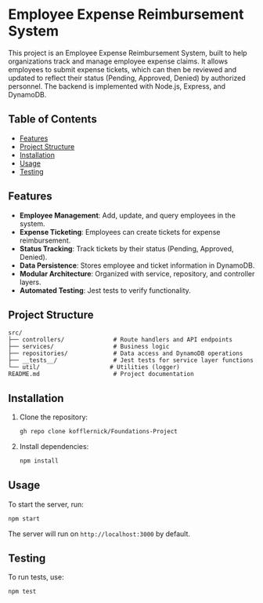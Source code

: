 # Employee Expense Reimbursement System

This project is an Employee Expense Reimbursement System, built to help organizations track and manage employee expense claims. It allows employees to submit expense tickets, which can then be reviewed and updated to reflect their status (Pending, Approved, Denied) by authorized personnel. The backend is implemented with Node.js, Express, and DynamoDB.

## Table of Contents

- [Features](#features)
- [Project Structure](#project-structure)
- [Installation](#installation)
- [Usage](#usage)
- [Testing](#testing)

## Features

- **Employee Management**: Add, update, and query employees in the system.
- **Expense Ticketing**: Employees can create tickets for expense reimbursement.
- **Status Tracking**: Track tickets by their status (Pending, Approved, Denied).
- **Data Persistence**: Stores employee and ticket information in DynamoDB.
- **Modular Architecture**: Organized with service, repository, and controller layers.
- **Automated Testing**: Jest tests to verify functionality.

## Project Structure

```
src/
├── controllers/              # Route handlers and API endpoints
├── services/                 # Business logic
├── repositories/             # Data access and DynamoDB operations
├── __tests__/                # Jest tests for service layer functions
└── util/                    # Utilities (logger)
README.md                     # Project documentation
```

## Installation

1. Clone the repository:

   ```bash
   gh repo clone kofflernick/Foundations-Project
   ```

2. Install dependencies:

   ```bash
   npm install
   ```

## Usage

To start the server, run:

```bash
npm start
```

The server will run on `http://localhost:3000` by default.

## Testing

To run tests, use:

```bash
npm test
```
